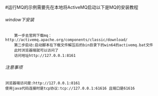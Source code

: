 #运行MQ的示例需要先在本地将ActiveMQ启动以下是MQ的安装教程

###### window下安装
```
    第一步去官网下载mq：http://activemq.apache.org/components/classic/download/
    第二步启动:启动脚本在下载文件解压后的bin目录下的win64的activemq.bat文件
    此时浏览器端就可以访问了
    访问地址http://127.0.0.1:8161 
```

###### 注意事项
```
浏览器端访问是:http://127.0.0.1:8161 
使用java代码连接时是tcp协议:tcp://127.0.0.1:61616 且端口是61616
```